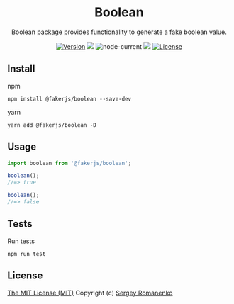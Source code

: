 <h1 align="center">Boolean</h1>
<p align="center">
Boolean package provides functionality to generate a fake boolean value.
</p>

<p align="center">
<a href="https://github.com/faker-javascript/boolean/releases"><img alt="Version" src="https://img.shields.io/github/release/faker-javascript/boolean.svg?label=version&color=green"></a> <img src="https://img.shields.io/npm/dt/@fakerjs/boolean"> <img alt="node-current" src="https://img.shields.io/node/v/@fakerjs/boolean"> <a href="https://github.com/faker-javascript/boolean/actions/workflows/ci.yml"><img src="https://github.com/faker-javascript/boolean/actions/workflows/ci.yml/badge.svg"></a> <a href="https://github.com/faker-javascript/boolean"><img src="https://img.shields.io/badge/license-MIT-blue.svg?color=green" alt="License"></a>
</p>

## Install

npm
```
npm install @fakerjs/boolean --save-dev
```

yarn
```
yarn add @fakerjs/boolean -D
```

## Usage

```js
import boolean from '@fakerjs/boolean';

boolean();
//=> true

boolean();
//=> false
```

## Tests

Run tests

```
npm run test
```

## License
[The MIT License (MIT)](https://github.com/faker-javascript/boolean/blob/master/LICENSE)
Copyright (c) [Sergey Romanenko](https://github.com/Awilum)
